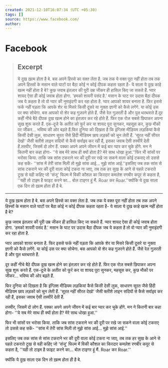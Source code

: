 ```yaml
---
created: 2021-12-10T16:07:34 (UTC +05:30)
tags: []
source: https://www.facebook.com/
author: 
---
```


# Facebook

> ## Excerpt
> ये दुख ख़त्म होता है बे. बस अपने हिस्से का वक्त लेता है. जब तक ये वक्त पूरा नहीं होता तब तक अपने हिस्सों के मसान वाले घाटों पर बैठा कोई न कोई दीपक कहता रहता है- ये साला ये दुख काहे खत्म नहीं होता है बे? कुछ जवाब इंतज़ार की पूरी उम्र जीकर ही हासिल किए जा सकते हैं. प्यार शायद ऐसा ही कोई जवाब होता होगा. 'हमको शायरी पसंद है.' मसान के घाट पर उदास बैठा दीपक जब ये कहता है तो वो प्यार की नुमाइंदगी कर रहा होता है. प्यार आपको शायर बनाता है. फिर इससे फर्क नहीं पड़ता कि आपके शेर या मिसरे किसी दूसरे या नुक्ता ज्ञानी को कैसे लगेंगे. या कोई उस पर क्या सोचेगा. बस आपको वो शेर कह गुज़रने होते हैं. जैसे रेल गुज़रती है और पुल थरथराते हैं.दूर कहीं नीचे बैठे दीपक दुख खत्म होने का इंतज़ार कर रहे होते हैं. फिर एक रोज़ सबसे छिपाकर अपना सुख शुरू करते हैं. एक-दूजे के अतीत को फुर्र कर या शायद पूरा सुनकर, महसूस कर, कुछ मौकों पर जीकर... भविष्य की ओर बढ़ते हैं.फिर दुनिया को दिखता है कि इंग्लिश मीडियम लड़कियां कैसे किसी देसी लुक, साधारण सूरत जैसे हिंदी मीडियम छाप लड़कों को चुन लेती हैं. 'सूरत नहीं सीरत देखो' जैसी क्लीशे लाइन सदियों से कैसे सर्वाइव कर रही हैं, इसका जवाब ऐसी तस्वीरें देती हैं.तस्वीर, जिसमें दो लोग हैं. पक्का अपने अपने जीवन में कई बार प्यार कर चुके होंगे. मन ने कितनी बार कहा होगा- ''ये सब मेरे साथ ही क्यों होता है? मेरे साथ धोखा हुआ.''फिर भी सांसों पर भरोसा किया. ताकि जब सांस टकराने भर की दूरी पर रखे जा सकने वाला कोई टकराए तो उससे कह सकें- ''सांस में तेरी सांस मिली तो मुझे सांस आई... मुझे सांस आई.''इसलिए जब तक सांस से सांस टकराने भर की दूरी वाला कोई टकरा ना जाए, तब तक हर सुख के आने से पहले टकराते टुख से वही कहिए जो 'संजू' फिल्म में विकी कौशल का किरदार कमलेश रणबीर कपूर से कहता है, ''यही तो टाइम है फाइट करने का... बोल टाइगर हूं मैं. Roar कर Roar.''क्योंकि ये दुख साला एक दिन तो ख़त्म होता ही है बे.

---
ये दुख ख़त्म होता है बे. बस अपने हिस्से का वक्त लेता है. जब तक ये वक्त पूरा नहीं होता तब तक अपने हिस्सों के मसान वाले घाटों पर बैठा कोई न कोई दीपक कहता रहता है- ये साला ये दुख काहे खत्म नहीं होता है बे?

कुछ जवाब इंतज़ार की पूरी उम्र जीकर ही हासिल किए जा सकते हैं. प्यार शायद ऐसा ही कोई जवाब होता होगा. 'हमको शायरी पसंद है.' मसान के घाट पर उदास बैठा दीपक जब ये कहता है तो वो प्यार की नुमाइंदगी कर रहा होता है.

प्यार आपको शायर बनाता है. फिर इससे फर्क नहीं पड़ता कि आपके शेर या मिसरे किसी दूसरे या नुक्ता ज्ञानी को कैसे लगेंगे. या कोई उस पर क्या सोचेगा. बस आपको वो शेर कह गुज़रने होते हैं. जैसे रेल गुज़रती है और पुल थरथराते हैं.

दूर कहीं नीचे बैठे दीपक दुख खत्म होने का इंतज़ार कर रहे होते हैं. फिर एक रोज़ सबसे छिपाकर अपना सुख शुरू करते हैं. एक-दूजे के अतीत को फुर्र कर या शायद पूरा सुनकर, महसूस कर, कुछ मौकों पर जीकर... भविष्य की ओर बढ़ते हैं.

फिर दुनिया को दिखता है कि इंग्लिश मीडियम लड़कियां कैसे किसी देसी लुक, साधारण सूरत जैसे हिंदी मीडियम छाप लड़कों को चुन लेती हैं. 'सूरत नहीं सीरत देखो' जैसी क्लीशे लाइन सदियों से कैसे सर्वाइव कर रही हैं, इसका जवाब ऐसी तस्वीरें देती हैं.

तस्वीर, जिसमें दो लोग हैं. पक्का अपने अपने जीवन में कई बार प्यार कर चुके होंगे. मन ने कितनी बार कहा होगा- ''ये सब मेरे साथ ही क्यों होता है? मेरे साथ धोखा हुआ.''

फिर भी सांसों पर भरोसा किया. ताकि जब सांस टकराने भर की दूरी पर रखे जा सकने वाला कोई टकराए तो उससे कह सकें- ''सांस में तेरी सांस मिली तो मुझे सांस आई... मुझे सांस आई.''

इसलिए जब तक सांस से सांस टकराने भर की दूरी वाला कोई टकरा ना जाए, तब तक हर सुख के आने से पहले टकराते टुख से वही कहिए जो 'संजू' फिल्म में विकी कौशल का किरदार कमलेश रणबीर कपूर से कहता है, ''यही तो टाइम है फाइट करने का... बोल टाइगर हूं मैं. Roar कर Roar.''

क्योंकि ये दुख साला एक दिन तो ख़त्म होता ही है बे.
